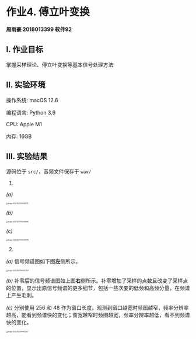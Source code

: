 # 作业4. 傅立叶变换

**周雨豪  2018013399  软件92**



## I. 作业目标

掌握采样理论、傅立叶变换等基本信号处理方法



## II. 实验环境

操作系统: macOS 12.6

编程语言: Python 3.9

CPU: Apple M1

内存: 16GB



## III. 实验结果

源码位于 `src/`，音频文件保存于 `wav/`

1. 

   *(a)*

   <img src="/Users/krzhck/Library/Application Support/typora-user-images/image-20221027044206173.png" alt="image-20221027044206173" style="zoom:30%;" />

   <div style="page-break-after: always;"></div>

   *(b)*

   <img src="/Users/krzhck/Library/Application Support/typora-user-images/image-20221027044218998.png" alt="image-20221027044218998" style="zoom:30%;" />

   *(c)*

   <img src="/Users/krzhck/Library/Application Support/typora-user-images/image-20221027044230978.png" alt="image-20221027044230978" style="zoom:30%;" />

   <div style="page-break-after: always;"></div>

2. 

   *(a)* 信号频谱图如下图**左**侧所示。

   <img src="/Users/krzhck/Library/Application Support/typora-user-images/image-20221027044327764.png" alt="image-20221027044327764" style="zoom:30%;" />

   *(b)* 补零后的信号频谱图如上图**右**侧所示。补零增加了采样的点数且改变了采样点的位置，显示出原信号频谱的更多细节，包括一些次要的低频和高频分量，在频谱上产生毛刺。

   

   *(c)* 分别使用 256 和 48 作为窗口长度。观测到窗口越宽时频图越窄，频率分辨率越高，能看到频谱快的变化；窗宽越窄时频图越宽，频率分辨率越低，看不到频谱快的变化。

   <img src="/Users/krzhck/Library/Application Support/typora-user-images/image-20221027044412567.png" alt="image-20221027044412567" style="zoom:30%;" />